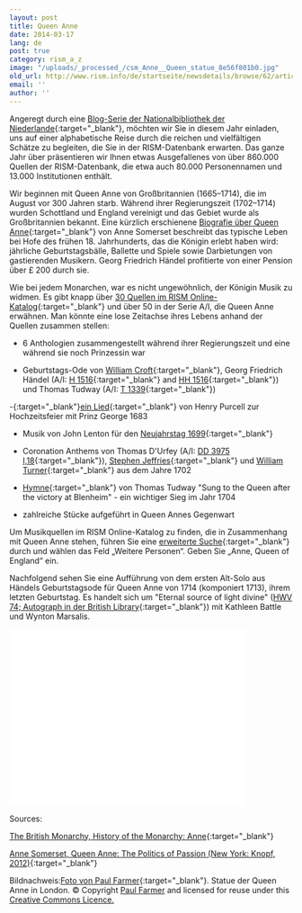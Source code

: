 ```yaml
---
layout: post
title: Queen Anne
date: 2014-03-17
lang: de
post: true
category: rism_a_z
image: "/uploads/_processed_/csm_Anne__Queen_statue_8e56f801b0.jpg"
old_url: http://www.rism.info/de/startseite/newsdetails/browse/62/article/64/rism-a-z-queen-anne.html
email: ''
author: ''
---
```



Angeregt durch eine [Blog-Serie der Nationalbibliothek der Niederlande](https://www.kb.nl/blogs/nederlandse-poezie/gedichten-van-a-tot-z-annabel){:target="_blank"}, möchten wir Sie in diesem Jahr einladen, uns auf einer alphabetische Reise durch die reichen und vielfältigen Schätze zu begleiten, die Sie in der RISM-Datenbank erwarten. Das ganze Jahr über präsentieren wir Ihnen etwas Ausgefallenes von über 860.000 Quellen der RISM-Datenbank, die etwa auch 80.000 Personennamen und 13.000 Institutionen enthält.

Wir beginnen mit Queen Anne von Großbritannien (1665–1714), die im August vor 300 Jahren starb. Während ihrer Regierungszeit (1702–1714) wurden Schottland und England vereinigt und das Gebiet wurde als Großbritannien bekannt. Eine kürzlich erschienene [Biografie über Queen Anne](http://books.google.de/books?id=ZsmNffLx1OEC&lpg=PP1&dq=Queen%20Anne%3A%20The%20Politics%20of%20Passion&hl=de&pg=PP1#v=onepage&q&f=false){:target="_blank"} von Anne Somerset beschreibt das typische Leben bei Hofe des frühen 18. Jahrhunderts, das die Königin erlebt haben wird: jährliche Geburtstagsbälle, Ballette und Spiele sowie Darbietungen von gastierenden Musikern. Georg Friedrich Händel profitierte von einer Pension über £ 200 durch sie.

Wie bei jedem Monarchen, war es nicht ungewöhnlich, der Königin Musik zu widmen. Es gibt knapp über [30 Quellen im RISM Online-Katalog](https://opac.rism.info/search?View=rism&q=118649450){:target="_blank"} und über 50 in der Serie A/I, die Queen Anne erwähnen. Man könnte eine lose Zeitachse ihres Lebens anhand der Quellen zusammen stellen:

- 6 Anthologien zusammengestellt während ihrer Regierungszeit und eine während sie noch Prinzessin war

- Geburtstags-Ode von [William Croft](http://opac.rism.info/search?documentid=806041284){:target="_blank"}, Georg Friedrich Händel (A/I: [H 1516](https://opac.rism.info/search?id=00000990025758){:target="_blank"} and [HH 1516](https://opac.rism.info/search?id=00000990025758){:target="_blank"}) und Thomas Tudway (A/I: [T 1339](https://opac.rism.info/search?id=00000992002579){:target="_blank"})

-[](http://opac.rism.info/search?documentid=800238115){:target="_blank"}[ein Lied](http://opac.rism.info/search?documentid=800238115){:target="_blank"} von Henry Purcell zur Hochzeitsfeier mit Prinz George 1683

- Musik von John Lenton für den [Neujahrstag 1699](http://opac.rism.info/search?documentid=806252477){:target="_blank"}

- Coronation Anthems von Thomas D'Urfey (A/I: [DD 3975 I,18](https://opac.rism.info/search?id=00000991017702){:target="_blank"}), [Stephen Jeffries](https://opac.rism.info/search?View=rism&author=Stephen+Jeffries&q=O+Lord+save+the+queen){:target="_blank"} und [William Turner](http://opac.rism.info/search?documentid=800243850){:target="_blank"} aus dem Jahre 1702

- [Hymne](http://opac.rism.info/search?documentid=800262041){:target="_blank"} von Thomas Tudway "Sung to the Queen after the victory at Blenheim" - ein wichtiger Sieg im Jahr 1704

- zahlreiche Stücke aufgeführt in Queen Annes Gegenwart

Um Musikquellen im RISM Online-Katalog zu finden, die in Zusammenhang mit Queen Anne stehen, führen Sie eine [erweiterte Suche](http://opac.rism.info/index.php?id=6&no_cache=1&id=6&no_cache=1&tx_bsbsearch_pi1%5Bsmode%5D=advanced&L=1){:target="_blank"} durch und wählen das Feld „Weitere Personen“. Geben Sie „Anne, Queen of England“ ein.

Nachfolgend sehen Sie eine Aufführung von dem ersten Alt-Solo aus Händels Geburtstagsode für Queen Anne von 1714 (komponiert 1713), ihrem letzten Geburtstag. Es handelt sich um "Eternal source of light divine" ([HWV 74; Autograph in der British Library](http://opac.rism.info/search?documentid=804002342){:target="_blank"}) mit Kathleen Battle und Wynton Marsalis.



<iframe width="420" height="315" src="//www.youtube-nocookie.com/embed/2MuCCbg0k_0" frameborder="0" allowfullscreen></iframe>



Sources:

[The British Monarchy, History of the Monarchy: Anne](http://www.royal.gov.uk/historyofthemonarchy/scottish%20monarchs%28400ad-1603%29/thestewarts/anne.aspx){:target="_blank"}

[Anne Somerset, Queen Anne: The Politics of Passion (New York: Knopf, 2012)](http://opac.rism.info/index.php?id=6&tx_bsbsearch_pi1%5Bsmode%5D=advanced&L=1&tx_bsbsearch_pi1%5Bfield%5D%5B0%5D=sauthorlink&tx_bsbsearch_pi1%5Bquery%5D%5B0%5D=Anne%2C+Queen+of+England&tx_bsbsearch_pi1%5Bfield%5D%5B1%5D=sauthor&tx_bsbsearch_pi1%5Bquery%5D%5B1%5D=&tx_bsbsearch_pi1%5Bfield%5D%5B2%5D=stitle&tx_bsbsearch_pi1%5Bquery%5D%5B2%5D=&tx_bsbsearch_pi1%5Bsubmit_button%5D=Search){:target="_blank"}





Bildnachweis:[Foto von Paul Farmer](http://www.geograph.org.uk/photo/1142443){:target="_blank"}. Statue der Queen Anne in London. © Copyright [Paul Farmer](http://www.geograph.org.uk/profile/32427) and licensed for reuse under this [Creative Commons Licence.](http://creativecommons.org/licenses/by-sa/2.0/)
